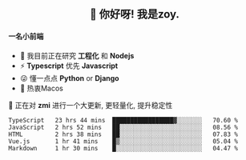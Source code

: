 <h2 align="center">👋 你好呀! 我是zoy.</h2>

#### 一名小前端

- 🌱 我目前正在研究 **工程化** 和 **Nodejs**
- ⚡ **Typescript** 优先 **Javascript**
- 😜 懂一点点 **Python** or **Django**
- 🚀 热衷Macos

🌟 正在对 **zmi** 进行一个大更新, 更轻量化, 提升稳定性




<!--
**l-zoy/l-zoy** is a ✨ _special_ ✨ repository because its `README.md` (this file) appears on your GitHub profile.

Here are some ideas to get you started:

- 🔭 I’m currently working on ...
- 🌱 I’m currently learning ...
- 👯 I’m looking to collaborate on ...
- 🤔 I’m looking for help with ...
- 💬 Ask me about ...
- 📫 How to reach me: ...
- 😄 Pronouns: ...
- ⚡ Fun fact: ...
-->

<!--START_SECTION:waka-->
```text
TypeScript   23 hrs 44 mins  █████████████████▓░░░░░░░   70.60 % 
JavaScript   2 hrs 52 mins   ██░░░░░░░░░░░░░░░░░░░░░░░   08.56 % 
HTML         2 hrs 38 mins   ██░░░░░░░░░░░░░░░░░░░░░░░   07.83 % 
Vue.js       1 hr 41 mins    █▒░░░░░░░░░░░░░░░░░░░░░░░   05.04 % 
Markdown     1 hr 30 mins    █░░░░░░░░░░░░░░░░░░░░░░░░   04.47 % 
```
<!--END_SECTION:waka-->